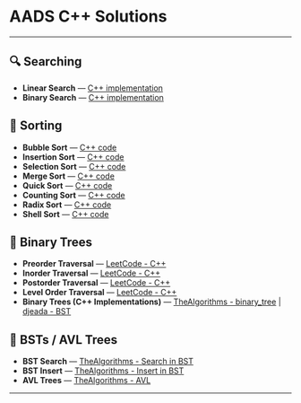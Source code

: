 # AADS C++ Solutions

---

## 🔍 Searching

- **Linear Search** — [C++ implementation](https://github.com/TheAlgorithms/C-Plus-Plus/blob/master/searching/linear_search.cpp)
- **Binary Search** — [C++ implementation](https://github.com/TheAlgorithms/C-Plus-Plus/blob/master/searching/binary_search.cpp)

## 🔢 Sorting

- **Bubble Sort** — [C++ code](https://github.com/TheAlgorithms/C-Plus-Plus/blob/master/sorting/BubbleSort.cpp)
- **Insertion Sort** — [C++ code](https://github.com/TheAlgorithms/C-Plus-Plus/blob/master/sorting/InsertionSort.cpp)
- **Selection Sort** — [C++ code](https://github.com/TheAlgorithms/C-Plus-Plus/blob/master/sorting/SelectionSort.cpp)
- **Merge Sort** — [C++ code](https://github.com/TheAlgorithms/C-Plus-Plus/blob/master/sorting/MergeSort.cpp)
- **Quick Sort** — [C++ code](https://github.com/TheAlgorithms/C-Plus-Plus/blob/master/sorting/QuickSort.cpp)
- **Counting Sort** — [C++ code](https://github.com/TheAlgorithms/C-Plus-Plus/blob/master/sorting/CountingSort.cpp)
- **Radix Sort** — [C++ code](https://github.com/TheAlgorithms/C-Plus-Plus/blob/master/sorting/RadixSort.cpp)
- **Shell Sort** — [C++ code](https://github.com/TheAlgorithms/C-Plus-Plus/blob/master/sorting/ShellSort.cpp)

## 🌳 Binary Trees

- **Preorder Traversal** — [LeetCode - C++](https://leetcode.com/problems/binary-tree-preorder-traversal/description/)
- **Inorder Traversal** — [LeetCode - C++](https://leetcode.com/problems/binary-tree-inorder-traversal/description/)
- **Postorder Traversal** — [LeetCode - C++](https://leetcode.com/problems/binary-tree-postorder-traversal/description/)
- **Level Order Traversal** — [LeetCode - C++](https://leetcode.com/problems/binary-tree-level-order-traversal/discuss/)
- **Binary Trees (C++ Implementations)** — [TheAlgorithms - binary_tree](https://github.com/TheAlgorithms/C-Plus-Plus/tree/master/data_structures/binary_tree) | [djeada - BST](https://github.com/djeada/Algorithms-And-Data-Structures/tree/main/src/cpp/trees)

## 🌲 BSTs / AVL Trees

- **BST Search** — [TheAlgorithms - Search in BST](https://github.com/TheAlgorithms/C-Plus-Plus/blob/master/data_structures/binary_search_tree.cpp)
- **BST Insert** — [TheAlgorithms - Insert in BST](https://github.com/TheAlgorithms/C-Plus-Plus/blob/master/data_structures/binary_search_tree.cpp)
- **AVL Trees** — [TheAlgorithms - AVL](https://github.com/TheAlgorithms/C-Plus-Plus/blob/master/data_structures/avl_tree.cpp)


---

